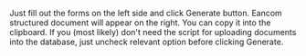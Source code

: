 Just fill out the forms on the left side and click Generate button. Eancom structured document will appear on the right. 
You can copy it into the clipboard.
If you (most likely) don't need the script for uploading documents into the database, just uncheck relevant option before clicking Generate.
